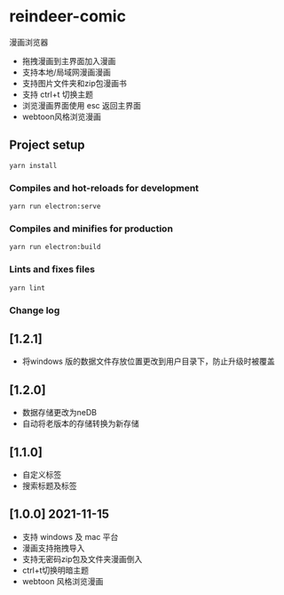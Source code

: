 # reindeer-comic

漫画浏览器
* 拖拽漫画到主界面加入漫画
* 支持本地/局域网漫画漫画
* 支持图片文件夹和zip包漫画书
* 支持 ctrl+t 切换主题
* 浏览漫画界面使用 esc 返回主界面
* webtoon风格浏览漫画


## Project setup
```
yarn install
```

### Compiles and hot-reloads for development
```
yarn run electron:serve
```

### Compiles and minifies for production
```
yarn run electron:build
```

### Lints and fixes files
```
yarn lint
```
### Change log

## [1.2.1]
- 将windows 版的数据文件存放位置更改到用户目录下，防止升级时被覆盖

## [1.2.0]
- 数据存储更改为neDB
- 自动将老版本的存储转换为新存储

## [1.1.0]
- 自定义标签
- 搜索标题及标签

## [1.0.0] 2021-11-15
- 支持 windows 及 mac 平台
- 漫画支持拖拽导入
- 支持无密码zip包及文件夹漫画倒入
- ctrl+t切换明暗主题
- webtoon 风格浏览漫画
